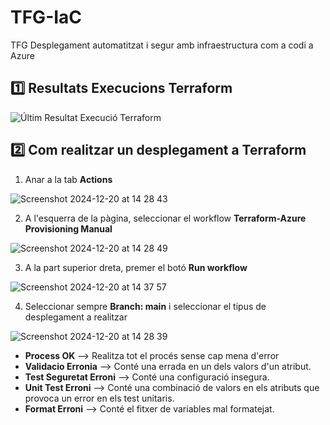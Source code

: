 # TFG-IaC
TFG Desplegament automatitzat i segur amb infraestructura com a codi a Azure

## :one: Resultats Execucions Terraform

![Últim Resultat Execució Terraform](https://github.com/BernatOrg/TFG-IaC/actions/workflows/execute_terraform.yml/badge.svg)


## :two: Com realitzar un desplegament a Terraform

1. Anar a la tab **Actions**
   
  ![Screenshot 2024-12-20 at 14 28 43](https://github.com/user-attachments/assets/2d356952-de67-48ab-b054-18d5901d5cd7)

2. A l'esquerra de la pàgina, seleccionar el workflow **Terraform-Azure Provisioning Manual**

  ![Screenshot 2024-12-20 at 14 28 49](https://github.com/user-attachments/assets/80e44cf8-cd21-42eb-bf02-34524c367302)

3. A la part superior dreta, premer el botó **Run workflow**

  ![Screenshot 2024-12-20 at 14 37 57](https://github.com/user-attachments/assets/59b2bfcd-3744-469f-9adf-28262da168b3)

4. Seleccionar sempre **Branch: main** i seleccionar el tipus de desplegament a realitzar

  ![Screenshot 2024-12-20 at 14 28 39](https://github.com/user-attachments/assets/e30d487c-ec04-4edc-a2e5-f8541e262b8c)

- **Process OK** --> Realitza tot el procés sense cap mena d'error
- **Validacio Erronia** --> Conté una errada en un dels valors d'un atribut.
- **Test Seguretat Erroni** --> Conté una configuració insegura.
- **Unit Test Erroni** --> Conté una combinació de valors en els atributs que provoca un error en els test unitaris.
- **Format Erroni** --> Conté el fitxer de variables mal formatejat.

